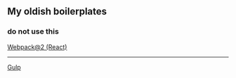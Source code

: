 ## My oldish boilerplates
### do not use this

[Webpack@2 (React)](https://github.com/acilsd/boilerplates/tree/master/react-starter)

---

[Gulp](https://github.com/acilsd/boilerplates/tree/master/gulp-starter-layout)
